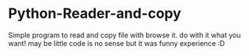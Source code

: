# Python-Reader-and-copy
Simple program to read and copy file with browse it. do with it what you want! may be little code is no sense but it was funny experience :D
